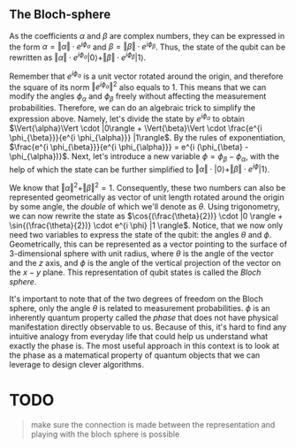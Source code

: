 ## The Bloch-sphere

As the coefficients $\alpha$ and $\beta$ are complex numbers, they can be expressed in the form $\alpha = \Vert{\alpha}\Vert \cdot e^{i \phi_{\alpha}}$ and $\beta = \Vert{\beta}\Vert \cdot e^{i \phi_{\beta}}$. Thus, the state of the qubit can be rewritten as $\Vert{\alpha}\Vert \cdot e^{i \phi_{\alpha}} |0\rangle + \Vert{\beta}\Vert \cdot e^{i \phi_{\beta}} |1\rangle$.

Remember that $e^{i \phi_{\alpha}}$ is a unit vector rotated around the origin, and therefore the square of its norm $\Vert{e^{i \phi_{\alpha}}}\Vert^2$ also equals to $1$. This means that we can modify the angles $\phi_{\alpha}$ and $\phi_{\beta}$ freely without affecting the measurement probabilities. Therefore, we can do an algebraic trick to simplify the expression above. Namely, let's divide the state by $e^{i \phi_{\alpha}}$ to obtain $\Vert{\alpha}\Vert \cdot |0\rangle + \Vert{\beta}\Vert \cdot \frac{e^{i \phi_{\beta}}}{e^{i \phi_{\alpha}}} |1\rangle$. By the rules of exponentiation, $\frac{e^{i \phi_{\beta}}}{e^{i \phi_{\alpha}}} = e^{i (\phi_{\beta} - \phi_{\alpha})}$. Next, let's introduce a new variable $\phi = \phi_{\beta} - \phi_{\alpha}$, with the help of which the state can be further simplified to $\Vert{\alpha}\Vert \cdot |0\rangle + \Vert{\beta}\Vert \cdot e^{i \phi} |1\rangle$.

We know that $\Vert{\alpha}\Vert^2 + \Vert{\beta}\Vert^2 = 1$. Consequently, these two numbers can also be represented geometrically as vector of unit length rotated around the origin by some angle, the *double* of which we'll denote as $\theta$. Using trigonometry, we can now rewrite the state as $\cos{(\frac{\theta}{2})} \cdot |0 \rangle + \sin{(\frac{\theta}{2})} \cdot e^{i \phi} |1 \rangle$. Notice, that we now only need two variables to express the state of the qubit: the angles $\theta$ and $\phi$. Geometrically, this can be represented as a vector pointing to the surface of 3-dimensional sphere with unit radius, where $\theta$ is the angle of the vector and the $z$ axis, and $\phi$ is the angle of the vertical projection of the vector on the $x-y$ plane. This representation of qubit states is called the *Bloch sphere*.

It's important to note that of the two degrees of freedom on the Bloch sphere, only the angle $\theta$ is related to measurement probabilities. $\phi$ is an inherently quantum property called the *phase* that does not have physical manifestation directly observable to us. Because of this, it's hard to find any intuitive analogy from everyday life that could help us understand what exactly the phase is. The most useful approach in this context is to look at the phase as a matematical property of quantum objects that we can leverage to design clever algorithms.

# TODO

> make sure the connection is made between the representation and playing with the bloch sphere is possible